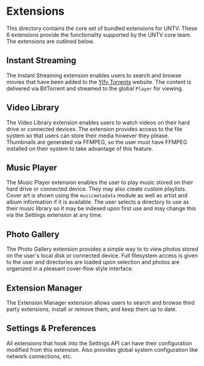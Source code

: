 Extensions
==========

This directory contains the core set of bundled extensions for UNTV. These 6 
extensions provide the functionality supported by the UNTV core team. The 
extensions are outlined below.

## Instant Streaming

The Instant Streaming extension enables users to search and browse movies that 
have been added to the [Yify Torrents](http://yify-torrents.com) website. The 
content is delivered via BitTorrent and streamed to the global `Player` for 
viewing.

## Video Library

The Video Library extension enables users to watch videos on their hard drive 
or connected devices. The extension provides access to the file system so that 
users can store their media however they please. Thumbnails are generated via 
FFMPEG, so the user must have FFMPEG installed on their system to take 
advantage of this feature.

## Music Player

The Music Player extension enables the user to play music stored on their hard 
drive or connected device. They may also create custom playlists. Cover art is 
shown using the `musicmetadata` module as well as artist and album information 
if it is available. The user selects a directory to use as their music library 
so it may be indexed upon first use and may change this via the Settings 
extension at any time.

## Photo Gallery

The Photo Gallery extension provides a simple way to to view photos stored on 
the user's local disk or connected device. Full filesystem access is given to 
the user and directories are loaded upon selection and photos are organized in 
a pleasant cover-flow style interface.

## Extension Manager

The Extension Manager extension allows users to search and browse third party 
extensions, install or remove them, and keep them up to date.

## Settings & Preferences

All extensions that hook into the Settings API can have their configuration 
modified from this extension. Also provides global system configuration like 
network connections, etc.
